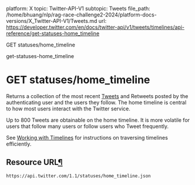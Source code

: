 platform: X
topic: Twitter-API-V1
subtopic: Tweets
file_path: /home/bhuang/nlp/rag-race-challenge2-2024/platform-docs-versions/X_Twitter-API-V1/Tweets.md
url: https://developer.twitter.com/en/docs/twitter-api/v1/tweets/timelines/api-reference/get-statuses-home_timeline

GET statuses/home\_timeline

get-statuses-home\_timeline

# GET statuses/home\_timeline

Returns a collection of the most recent [Tweets](https://developer.twitter.com/en/docs/tweets/data-dictionary/overview/tweet-object) and Retweets posted by the authenticating user and the users they follow. The home timeline is central to how most users interact with the Twitter service.

Up to 800 Tweets are obtainable on the home timeline. It is more volatile for users that follow many users or follow users who Tweet frequently.

See [Working with Timelines](https://developer.twitter.com/en/docs/tweets/timelines/guides/working-with-timelines) for instructions on traversing timelines efficiently.

## Resource URL[¶](#resource-url "Permalink to this headline")

`https://api.twitter.com/1.1/statuses/home_timeline.json`